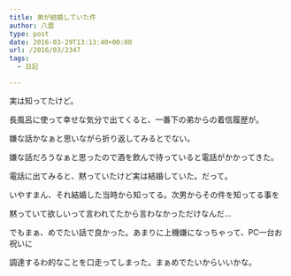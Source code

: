```yaml
---
title: 弟が結婚していた件
author: 八雲
type: post
date: 2016-03-29T13:13:40+00:00
url: /2016/03/2347
tags:
  - 日記

---
```

実は知ってたけど。

長風呂に使って幸せな気分で出てくると、一番下の弟からの着信履歴が。
  
嫌な話かなぁと思いながら折り返してみるとでない。
  
嫌な話だろうなぁと思ったので酒を飲んで待っていると電話がかかってきた。

電話に出てみると、黙っていたけど実は結婚していた。だって。
  
いやすまん、それ結婚した当時から知ってる。次男からその件を知ってる事を
  
黙っていて欲しいって言われてたから言わなかっただけなんだ…

でもまぁ、めでたい話で良かった。あまりに上機嫌になっちゃって、PC一台お祝いに
  
調達するわ的なことを口走ってしまった。まぁめでたいからいいかな。

